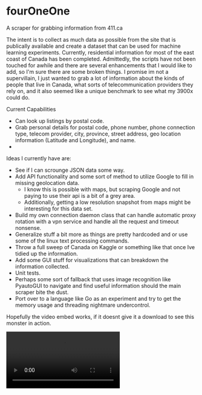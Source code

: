 # fourOneOne
A scraper for grabbing information from 411.ca

The intent is to collect as much data as possible from the site that is publically available and create a dataset that can be used for machine learning experiments. Currently, residential information for most of the east coast of Canada has been completed. Admittedly, the scripts have not been touched for awhile and there are several enhancements that I would like to add, so I'm sure there are some broken things. I promise im not a supervillain, I just wanted to grab a lot of information about the kinds of people that live in Canada, what sorts of telecommunication providers they rely on, and it also seemed like a unique benchmark to see what my 3900x could do.

Current Capabilities
- Can look up listings by postal code.
- Grab personal details for postal code, phone number, phone connection type, telecom provider, city, province, street address, geo location information (Latitude and Longitude), and name.
- 

Ideas I currently have are:
- See if I can scrounge JSON data some way.
- Add API functionality and some sort of method to utilize Google to fill in missing geolocation data.
  - I know this is possible with maps, but scraping Google and not paying to use their api is a bit of a grey area.
  - Additionally, getting a low resolution snapshot from maps might be interesting for this data set.
- Build my own connection daemon class that can handle automatic proxy rotation with a vpn service and handle all the request and timeout nonsense.
- Generalize stuff a bit more as things are pretty hardcoded and or use some of the linux text processing commands.
- Throw a full sweep of Canada on Kaggle or something like that once Ive tidied up the information.
- Add some GUI stuff for visualizations that can breakdown the information collected.
- Unit tests.
- Perhaps some sort of fallback that uses image recognition like PyautoGUI to navigate and find useful information should the main scraper bite the dust.
- Port over to a language like Go as an experiment and try to get the memory usage and threading nightmare undercontrol.


Hopefully the video embed works, if it doesnt give it a download to see this monster in action.

![Sample Video](geolocations.webm)

